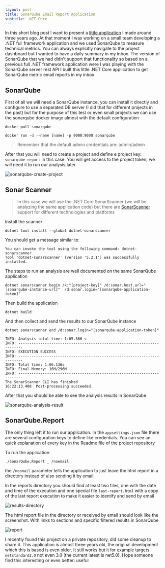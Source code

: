 ```yaml
---
layout: post
title: SonarQube Email Report Application
subtitle: .NET Core
---
```


In this short blog post I want to present a [little application](https://github.com/mamcer/sonarqube-report) I made around three years ago. At that moment I was working on a small team developing a .NET full framework application and we used SonarQube to measure technical metrics. You can always explicitly navigate to the project dashboard but I wanted to have a daily summary in my inbox. The version of SonarQube that we had didn't support that functionality so based on a previous full .NET framework application were I was playing with the SonarQube server rest API I built this little .NET Core application to get SonarQube metric email reports in my inbox

## SonarQube

First of all we will need a SonarQube instance, you can install it directly and configure to use a separated DB server (I did that for different projects in the past) but for the purpose of this test or even small projects we can use the sonarqube docker image almost with the default configuration

    docker pull sonarqube

    docker run -d --name [name] -p 9000:9000 sonarqube

> Remember that the default admin credentials are: admin/admin

After that you will need to create a project and define e project key: `sonarqube-report` in this case. You will get access to the project token, we will need it to run our analysis later

![sonarqube-create-project](../img/2021-05-01-sonar-qube-email-report/01-sonarqube-create-project.png)

## Sonar Scanner

> In this case we will use the .NET Core SonarScanner (we will be analyzing the same application code) but there are [SonarScanner](https://docs.sonarqube.org/latest/analysis/scan/sonarscanner/) support for different technologies and platforms

Install the scanner

    dotnet tool install --global dotnet-sonarscanner

You should get a message similar to:

    You can invoke the tool using the following command: dotnet-sonarscanner
    Tool 'dotnet-sonarscanner' (version '5.2.1') was successfully installed.

The steps to run an analysis are well documented on the same SonarQube application

    dotnet sonarscanner begin /k:"[project-key]" /d:sonar.host.url="[sonarqube-instance-url]"  /d:sonar.login="[sonarqube-application-token]"

Then build the application

    dotnet build

And then collect and send the results to our SonarQube instance

    dotnet sonarscanner end /d:sonar.login="[sonarqube-application-token]"

    INFO: Analysis total time: 1:05.366 s
    INFO: ------------------------------------------------------------------------
    INFO: EXECUTION SUCCESS
    INFO: ------------------------------------------------------------------------
    INFO: Total time: 1:06.136s
    INFO: Final Memory: 16M/296M
    INFO: ------------------------------------------------------------------------
    The SonarScanner CLI has finished
    16:22:13.408  Post-processing succeeded.

After that you should be able to see the analysis results in SonarQube

![sonarqube-analysis-result](../img/2021-05-01-sonar-qube-email-report/02-sonarqube-results.png)

## SonarQube.Report

The only thing left if to run our application. In the `appsettings.json` file there are several configuration keys to define like credentials. You can see an quick explanation of every key in the Readme file of the project [repository](git@github.com:mamcer/sonarqube-report.git)

To run the application:

    ./SonarQube.Report _ /noemail

the `/noemail` parameter tells the application to just leave the html report in a directory instead of also sending it by email

In the reports directory you should find at least two files, one with the date and time of the execution and one special file `last-report.html` with a copy of the last report execution to make it easier to identify and send by email

![results-directory](../img/2021-05-01-sonar-qube-email-report/03-reports.png)

The html report file in the directory or received by email should look like the screenshot. With links to sections and specific filtered results in SonarQube

![report](../img/2021-05-01-sonar-qube-email-report/04-report.png)

I recently found this project on a private repository, did some cleanup to share it. This application is almost three years old, the original development which this is based is even older. It still works but it for example targets `netstandard2.0` not even 3.0 (the current latest is net5.0). Hope someone find this interesting or even better: useful
